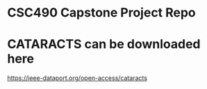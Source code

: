 # CSC490 Capstone Project Repo

# CATARACTS can be downloaded here

https://ieee-dataport.org/open-access/cataracts
